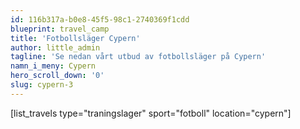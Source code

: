 ```yaml
---
id: 116b317a-b0e8-45f5-98c1-2740369f1cdd
blueprint: travel_camp
title: 'Fotbollsläger Cypern'
author: little_admin
tagline: 'Se nedan vårt utbud av fotbollsläger på Cypern'
namn_i_meny: Cypern
hero_scroll_down: '0'
slug: cypern-3
---
```

<p>[list_travels type="traningslager" sport="fotboll" location="cypern"]</p>
